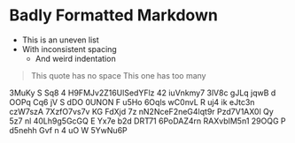 #  Badly  Formatted  Markdown    

*  This is an uneven list
* With inconsistent spacing
   *    And weird indentation

>This quote has no space
>   This one has too many

3MuKy S Sq8
4    H9FMJv2Z16UlSedYFlz  42 iuVnkmy7 3lV8c gJLq jqwB   d OOPq Cq6  jV
S dDO 0UNON F u5Ho 6Oqls  wC0nvL R uj4 ik eJtc3n czW7szA   7XzfO7vs7v  KG  FdXjd 7z nN2NceF2neG4lqt9r Pzd7V1AX0l Qy  5z7   nl 40Lh9g5GcGQ  E Yx7e b2d DRT71    6PoDAZ4rn RAXvbIM5n1 29OQG P d5nehh Gvf n
 4 uO W 5YwNu6P 
